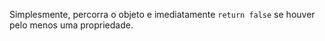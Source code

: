 Simplesmente, percorra o objeto e imediatamente `return false` se houver pelo menos uma propriedade.
